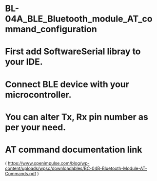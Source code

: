 # BL-04A_BLE_Bluetooth_module_AT_command_configuration
# First add SoftwareSerial libray to your IDE.
# Connect BLE device with your microcontroller.
# You can alter Tx, Rx pin number as per your need.
# AT command documentation link
( https://www.openimpulse.com/blog/wp-content/uploads/wpsc/downloadables/BC-04B-Bluetooth-Module-AT-Commands.pdf )
